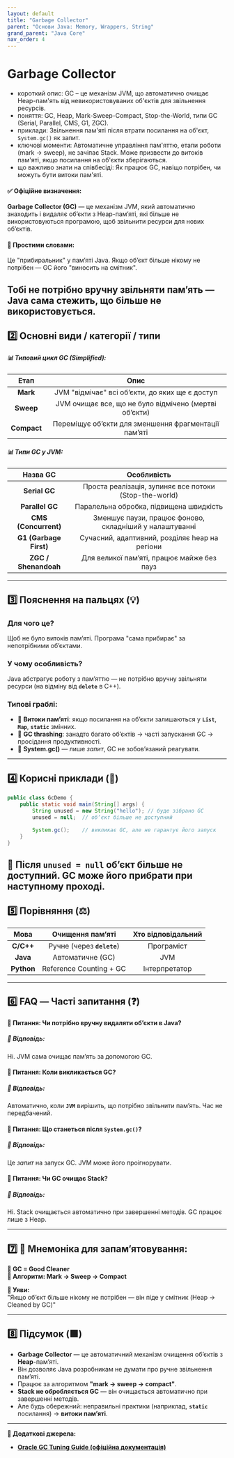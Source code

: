 ```yaml
---
layout: default
title: "Garbage Collector"
parent: "Основи Java: Memory, Wrappers, String"
grand_parent: "Java Core"
nav_order: 4
---
```


# Garbage Collector

*   короткий опис: GC – це механізм JVM, що автоматично очищає Heap-пам'ять від невикористовуваних об'єктів для звільнення ресурсів.
*   поняття: GC, Heap, Mark-Sweep-Compact, Stop-the-World, типи GC (Serial, Parallel, CMS, G1, ZGC).
*   приклади: Звільнення пам'яті після втрати посилання на об'єкт, `System.gc()` як запит.
*   ключові моменти: Автоматичне управління пам'яттю, етапи роботи (mark → sweep), не зачіпає Stack. Може призвести до витоків пам'яті, якщо посилання на об'єкти зберігаються.
*   що важливо знати на співбесіді: Як працює GC, навіщо потрібен, чи можуть бути витоки пам'яті.


#### **✅ Офіційне визначення:**

**Garbage Collector (GC)** — це механізм JVM, який автоматично знаходить і видаляє обʼєкти з Heap-памʼяті, які більше не використовуються програмою, щоб звільнити ресурси для нових обʼєктів.

#### **🧠 Простими словами:**

Це "прибиральник" у памʼяті Java. Якщо обʼєкт більше нікому не потрібен — GC його "виносить на смітник".

Тобі не потрібно вручну звільняти памʼять — Java сама стежить, що більше не використовується.
---

## **2️⃣ Основні види / категорії / типи**

##### **📊 Типовий цикл GC (Simplified):**

| Етап | Опис |
| :---: | :---: |
| **Mark** | JVM "відмічає" всі обʼєкти, до яких ще є доступ |
| **Sweep** | JVM очищає все, що не було відмічено (мертві обʼєкти) |
| **Compact** | Переміщує обʼєкти для зменшення фрагментації памʼяті |

##### **📊 Типи GC у JVM:**

| Назва GC | Особливість |
| :---: | :---: |
| **Serial GC** | Проста реалізація, зупиняє все потоки (Stop-the-world) |
| **Parallel GC** | Паралельна обробка, підвищена швидкість |
| **CMS (Concurrent)** | Зменшує паузи, працює фоново, складніший у налаштуванні |
| **G1 (Garbage First)** | Сучасний, адаптивний, розділяє heap на регіони |
| **ZGC / Shenandoah** | Для великої памʼяті, працює майже без пауз |

---

## **3️⃣ Пояснення на пальцях (💡)**

### **Для чого це?**

Щоб не було витоків памʼяті. Програма "сама прибирає" за непотрібними обʼєктами.

### **У чому особливість?**

Java абстрагує роботу з памʼяттю — не потрібно вручну звільняти ресурси (на відміну від **`delete`** в C++).

### **Типові граблі:**

* 🔸 **Витоки памʼяті**: якщо посилання на обʼєкти залишаються у **`List`**, **`Map`**, **`static`** змінних.
* 🔸 **GC thrashing**: занадто багато обʼєктів → часті запускання GC → просідання продуктивності.
* 🔸 **System.gc()** — лише *запит*, GC не зобовʼязаний реагувати.

---

## **4️⃣ Корисні приклади (🧪)**

```java
public class GcDemo {
    public static void main(String[] args) {
        String unused = new String("hello"); // буде зібрано GC
        unused = null;  // обʼєкт більше не доступний

        System.gc();    // викликає GC, але не гарантує його запуск
    }
}
```

💬 Після **`unused = null`** обʼєкт більше не доступний. GC може його прибрати при наступному проході.
---

## **5️⃣ Порівняння (⚖️)**

| Мова | Очищення памʼяті | Хто відповідальний |
| :---: | :---: | :---: |
| **C/C++** | Ручне (через **`delete`**) | Програміст |
| **Java** | Автоматичне (GC) | JVM |
| **Python** | Reference Counting \+ GC | Інтерпретатор |


---

## **6️⃣ FAQ — Часті запитання (❓)**

#### **🔹 Питання: Чи потрібно вручну видаляти обʼєкти в Java?**

##### **💬 Відповідь:**

Ні. JVM сама очищає памʼять за допомогою GC.

#### 

#### **🔹 Питання: Коли викликається GC?**

##### **💬 Відповідь:**

Автоматично, коли **`JVM`** вирішить, що потрібно звільнити памʼять. Час не передбачений.

#### 

#### **🔹 Питання: Що станеться після `System.gc()`?**

##### **💬 Відповідь:**

Це *запит* на запуск GC. JVM може його проігнорувати.

#### 

#### **🔹 Питання: Чи GC очищає Stack?**

##### **💬 Відповідь:**

Ні. Stack очищається автоматично при завершенні методів. GC працює лише з Heap.

---

## **7️⃣ 🧠 Мнемоніка для запам’ятовування:**

**🧽 GC \= Good Cleaner**  
**🧼 Алгоритм: Mark → Sweep → Compact**

**📌 Уяви:**  
"Якщо обʼєкт більше нікому не потрібен — він піде у смітник (Heap → Cleaned by GC)"

---

## **8️⃣ Підсумок (🟩)**

* **Garbage Collector** — це автоматичний механізм очищення обʼєктів з **Heap**\-памʼяті.
* Він дозволяє Java розробникам не думати про ручне звільнення памʼяті.
* Працює за алгоритмом **"mark → sweep → compact"**.
* **Stack не обробляється GC** — він очищається автоматично при завершенні методів.
* Але будь обережний: неправильні практики (наприклад, **`static`** посилання) → **витоки памʼяті**.

---

**🔗 Додаткові джерела:**

* [**Oracle GC Tuning Guide (офіційна документація)**](https://docs.oracle.com/en/java/javase/17/gctuning/)